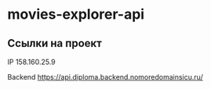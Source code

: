 # movies-explorer-api

## Ссылки на проект

IP 158.160.25.9

Backend https://api.diploma.backend.nomoredomainsicu.ru/
